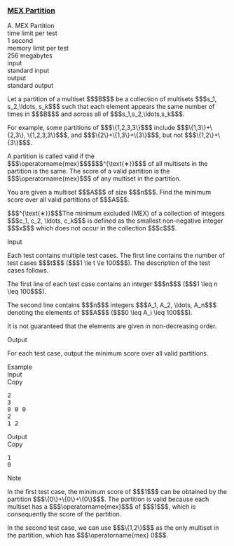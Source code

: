 <h3><a href="https://codeforces.com/contest/2160/problem/A" target="_blank" rel="noopener noreferrer">MEX Partition</a></h3>

<div class="header"><div class="title">A. MEX Partition</div><div class="time-limit"><div class="property-title">time limit per test</div>1 second</div><div class="memory-limit"><div class="property-title">memory limit per test</div>256 megabytes</div><div class="input-file input-standard"><div class="property-title">input</div>standard input</div><div class="output-file output-standard"><div class="property-title">output</div>standard output</div></div><div><p> </p><p>Let a <span class="tex-font-style-it">partition</span> of a multiset $$$B$$$ be a collection of multisets $$$s_1, s_2,\ldots, s_k$$$ such that each element appears the same number of times in $$$B$$$ and across all of $$$s_1,s_2,\ldots,s_k$$$.</p><p>For example, some partitions of $$$\{1,2,3,3\}$$$ include $$$\{1,3\}+\{2,3\}, \{1,2,3,3\}$$$, and $$$\{2\}+\{1,3\}+\{3\}$$$, but not $$$\{1,2\}+\{3\}$$$. </p><p>A partition is called <span class="tex-font-style-it">valid</span> if the $$$\operatorname{mex}$$$$$$^{\text{∗}}$$$ of all multisets in the partition is the same. The <span class="tex-font-style-it">score</span> of a valid partition is the $$$\operatorname{mex}$$$ of any multiset in the partition.</p><p>You are given a multiset $$$A$$$ of size $$$n$$$. Find the <span class="tex-font-style-bf">minimum</span> <span class="tex-font-style-it">score</span> over all valid partitions of $$$A$$$.</p><div class="statement-footnote"><p>$$$^{\text{∗}}$$$The minimum excluded (MEX) of a collection of integers $$$c_1, c_2, \ldots, c_k$$$ is defined as the smallest non-negative integer $$$x$$$ which does not occur in the collection $$$c$$$. </p></div></div><div class="input-specification"><div class="section-title">Input</div><p>Each test contains multiple test cases. The first line contains the number of test cases $$$t$$$ ($$$1 \le t \le 100$$$). The description of the test cases follows. </p><p>The first line of each test case contains an integer $$$n$$$ ($$$1 \leq n \leq 100$$$).</p><p>The second line contains $$$n$$$ integers $$$A_1, A_2, \ldots, A_n$$$ denoting the elements of $$$A$$$ ($$$0 \leq A_i \leq 100$$$).</p><p>It is <span class="tex-font-style-bf">not guaranteed</span> that the elements are given in non-decreasing order.</p></div><div class="output-specification"><div class="section-title">Output</div><p>For each test case, output the minimum <span class="tex-font-style-it">score</span> over all valid partitions.</p></div><div class="sample-tests"><div class="section-title">Example</div><div class="sample-test"><div class="input"><div class="title">Input<div title="Copy" data-clipboard-target="#id007762780429739964" id="id008183969711486465" class="input-output-copier">Copy</div></div><pre id="id007762780429739964"><div class="test-example-line test-example-line-even test-example-line-0">2</div><div class="test-example-line test-example-line-odd test-example-line-1">3</div><div class="test-example-line test-example-line-odd test-example-line-1">0 0 0</div><div class="test-example-line test-example-line-even test-example-line-2">2</div><div class="test-example-line test-example-line-even test-example-line-2">1 2</div></pre></div><div class="output"><div class="title">Output<div title="Copy" data-clipboard-target="#id006002754263362787" id="id0019195138496488073" class="input-output-copier">Copy</div></div><pre id="id006002754263362787"><div class="test-example-line test-example-line-odd test-example-line-1">1</div><div class="test-example-line test-example-line-even test-example-line-2">0</div></pre></div></div></div><div class="note"><div class="section-title">Note</div><p>In the first test case, the minimum score of $$$1$$$ can be obtained by the partition $$$\{0\}+\{0\}+\{0\}$$$. The partition is valid because each multiset has a $$$\operatorname{mex}$$$ of $$$1$$$, which is consequently the score of the partition.</p><p>In the second test case, we can use $$$\{1,2\}$$$ as the only multiset in the partition, which has $$$\operatorname{mex} 0$$$.</p></div>